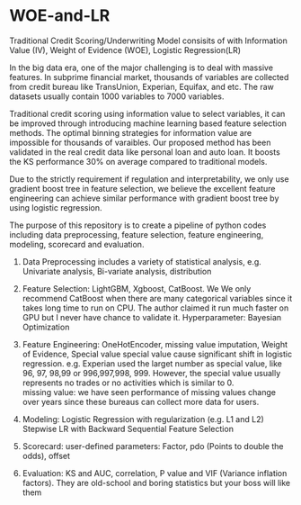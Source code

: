 # WOE-and-LR
Traditional Credit Scoring/Underwriting Model consisits of with Information Value (IV), Weight of Evidence (WOE), Logistic Regression(LR)

In the big data era, one of the major challenging is to deal with massive features. In subprime financial market, thousands of variables are collected from credit bureau like TransUnion, Experian, Equifax, and etc. The raw datasets usually contain 1000 variables to 7000 variables. 

Traditional credit scoring using information value to select variables, it can be improved through introducing machine learning based feature selection methods. The optimal binning strategies for information value are impossible for thousands of varaibles.  Our proposed method has been validated in the real credit data like personal loan and auto loan. It boosts the KS performance 30% on average compared to traditional models. 

Due to the strictly requirement if regulation and interpretability, we only use gradient boost tree in feature selection, we believe the excellent feature engineering can achieve similar performance with gradient boost tree by using logistic regression. 

The purpose of this repository is to create a pipeline of python codes including data preprocessing, feature selection, feature engineering, modeling, scorecard and evaluation. 


1. Data Preprocessing includes a variety of statistical analysis, e.g. Univariate analysis, Bi-variate analysis, distribution 

2. Feature Selection: LightGBM, Xgboost, CatBoost. We 
    We only recommend CatBoost when there are many categorical variables since it takes long time to run on CPU. The author claimed it run much faster on GPU but I never have chance to validate it. Hyperparameter: Bayesian Optimization

3. Feature Engineering: OneHotEncoder, missing value imputation, Weight of Evidence, Special value
    special value cause significant shift in logistic regression. e.g. Experian used the larget number as special value, like 96, 97, 98,99 or 996,997,998, 999. However, the special value usually represents no trades or no activities which is similar to 0.  
    missing value: we have seen performance of missing values change over years since these bureaus can collect more data for users. 
    
4. Modeling: Logistic Regression with regularization (e.g. L1 and L2)
   Stepwise LR with Backward Sequential Feature Selection

5. Scorecard: user-defined parameters: Factor, pdo (Points to double the odds), offset

6. Evaluation: KS and AUC, correlation, P value and VIF (Variance inflation factors). They are old-school and boring statistics but your boss will like them
